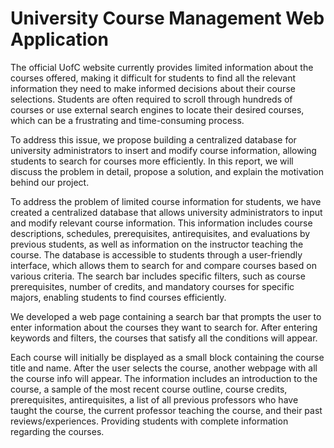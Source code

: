 # University Course Management Web Application

The official UofC website currently provides limited information about the courses offered, making it difficult for students to find all the relevant information they need to make informed decisions about their course selections. Students are often required to scroll through hundreds of courses or use external search engines to locate their desired courses, which can be a frustrating and time-consuming process. 

To address this issue, we propose building a centralized database for university administrators to insert and modify course information, allowing students to search for courses more efficiently. In this report, we will discuss the problem in detail, propose a solution, and explain the motivation behind our project.

To address the problem of limited course information for students, we have created a centralized database that allows university administrators to input and modify relevant course information. This information includes course descriptions, schedules, prerequisites, antirequisites, and evaluations by previous students, as well as information on the instructor teaching the course. 
The database is accessible to students through a user-friendly interface, which allows them to search for and compare courses based on various criteria. The search bar includes specific filters, such as course prerequisites, number of credits, and mandatory courses for specific majors, enabling students to find courses efficiently. 

We developed a web page containing a search bar that prompts the user to enter information about the courses they want to search for. After entering keywords and filters, the courses that satisfy all the conditions will appear. 

Each course will initially be displayed as a small block containing the course title and name. After the user selects the course, another webpage with all the course info will appear. The information includes an introduction to the course, a sample of the most recent course outline, course credits, prerequisites, antirequisites, a list of all previous professors who have taught the course, the current professor teaching the course, and their past reviews/experiences. Providing students with complete information regarding the courses.
